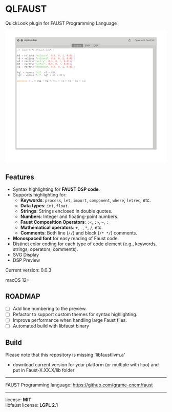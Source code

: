 # QLFAUST

QuickLook plugin for FAUST Programming Language

![image](preview.gif "Preview")

## Features
- Syntax highlighting for **FAUST DSP code**.
- Supports highlighting for:
  - **Keywords**: `process`, `let`, `import`, `component`, `where`, `letrec`, etc.
  - **Data types**: `int`, `float`.
  - **Strings**: Strings enclosed in double quotes.
  - **Numbers**: Integer and floating-point numbers.
  - **Faust Composition Operators**: `:<`, `:>`, `~`, `:`
  - **Mathematical operators**: `+`, `-`, `*`, `/`, etc.
  - **Comments**: Both line (`//`) and block (`/* */`) comments.
- **Monospaced font** for easy reading of Faust code.
- Distinct color coding for each type of code element (e.g., keywords, strings, operators, comments).
- SVG Display
- DSP Preview

Current version: 0.0.3

macOS 12+

## ROADMAP
- [ ] Add line numbering to the preview.
- [ ] Refactor to support custom themes for syntax highlighting.
- [ ] Improve performance when handling large Faust files.
- [ ] Automated build with libfaust binary

## Build

Please note that this repository is missing 'libfaustllvm.a'
- download current version for your platform (or multiple with lipo) and put in Faust-X.XX.X/lib folder

---
FAUST Programming language:
https://github.com/grame-cncm/faust

---
license: **MIT**  
libfaust license: **LGPL 2.1**  
